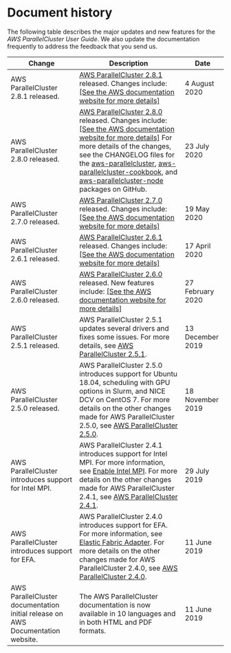 # Document history<a name="document_history"></a>

The following table describes the major updates and new features for the *AWS ParallelCluster User Guide*\. We also update the documentation frequently to address the feedback that you send us\.


| Change | Description | Date | 
| --- | --- | --- | 
| AWS ParallelCluster 2\.8\.1 released\. |  [AWS ParallelCluster 2\.8\.1](https://github.com/aws/aws-parallelcluster/releases/tag/v2.8.1) released\. Changes include: [\[See the AWS documentation website for more details\]](http://docs.aws.amazon.com/parallelcluster/latest/ug/document_history.html)  | 4 August 2020 | 
| AWS ParallelCluster 2\.8\.0 released\. |  [AWS ParallelCluster 2\.8\.0](https://github.com/aws/aws-parallelcluster/releases/tag/v2.8.0) released\. Changes include: [\[See the AWS documentation website for more details\]](http://docs.aws.amazon.com/parallelcluster/latest/ug/document_history.html) For more details of the changes, see the CHANGELOG files for the [aws\-parallelcluster](https://github.com/aws/aws-parallelcluster/blob/v2.8.0/CHANGELOG.rst), [aws\-parallelcluster\-cookbook](https://github.com/aws/aws-parallelcluster-cookbook/blob/v2.8.0/CHANGELOG.md), and [aws\-parallelcluster\-node](https://github.com/aws/aws-parallelcluster-node/blob/v2.8.0/CHANGELOG.md) packages on GitHub\.  | 23 July 2020 | 
| AWS ParallelCluster 2\.7\.0 released\. |  [AWS ParallelCluster 2\.7\.0](https://github.com/aws/aws-parallelcluster/releases/tag/v2.7.0) released\. Changes include: [\[See the AWS documentation website for more details\]](http://docs.aws.amazon.com/parallelcluster/latest/ug/document_history.html)  | 19 May 2020 | 
| AWS ParallelCluster 2\.6\.1 released\. |  [AWS ParallelCluster 2\.6\.1](https://github.com/aws/aws-parallelcluster/releases/tag/v2.6.1) released\. Changes include: [\[See the AWS documentation website for more details\]](http://docs.aws.amazon.com/parallelcluster/latest/ug/document_history.html)  | 17 April 2020 | 
| AWS ParallelCluster 2\.6\.0 released\. |  [AWS ParallelCluster 2\.6\.0](https://github.com/aws/aws-parallelcluster/releases/tag/v2.6.0) released\. New features include: [\[See the AWS documentation website for more details\]](http://docs.aws.amazon.com/parallelcluster/latest/ug/document_history.html)  | 27 February 2020 | 
| AWS ParallelCluster 2\.5\.1 released\. | AWS ParallelCluster 2\.5\.1 updates several drivers and fixes some issues\. For more details, see [AWS ParallelCluster 2\.5\.1](https://github.com/aws/aws-parallelcluster/releases/tag/v2.5.1)\. | 13 December 2019 | 
| AWS ParallelCluster 2\.5\.0 released\. | AWS ParallelCluster 2\.5\.0 introduces support for Ubuntu 18\.04, scheduling with GPU options in Slurm, and NICE DCV on CentOS 7\. For more details on the other changes made for AWS ParallelCluster 2\.5\.0, see [AWS ParallelCluster 2\.5\.0](https://github.com/aws/aws-parallelcluster/releases/tag/v2.5.0)\. | 18 November 2019 | 
| AWS ParallelCluster introduces support for Intel MPI\. | AWS ParallelCluster 2\.4\.1 introduces support for Intel MPI\. For more information, see [Enable Intel MPI](intelmpi.md)\. For more details on the other changes made for AWS ParallelCluster 2\.4\.1, see [AWS ParallelCluster 2\.4\.1](https://github.com/aws/aws-parallelcluster/releases/tag/v2.4.1)\. | 29 July 2019 | 
| AWS ParallelCluster introduces support for EFA\. | AWS ParallelCluster 2\.4\.0 introduces support for EFA\. For more information, see [Elastic Fabric Adapter](efa.md)\. For more details on the other changes made for AWS ParallelCluster 2\.4\.0, see [AWS ParallelCluster 2\.4\.0](https://github.com/aws/aws-parallelcluster/releases/tag/v2.4.0)\. | 11 June 2019 | 
| AWS ParallelCluster documentation initial release on AWS Documentation website\. |  The AWS ParallelCluster documentation is now available in 10 languages and in both HTML and PDF formats\.  | 11 June 2019 | 